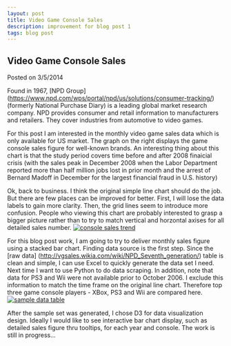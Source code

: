 ```yaml
---
layout: post
title: Video Game Console Sales
description: improvement for blog post 1
tags: blog post
---
```


## Video Game Console Sales
Posted on 3/5/2014

Found in 1967, [NPD Group] (https://www.npd.com/wps/portal/npd/us/solutions/consumer-tracking/) (formerly National Purchase Diary) is a leading global market research company. NPD provides consumer and retail information to manufacturers and retailers. They cover industries from automotive to video games.

For this post I am interested in the monthly video game sales data which is only available for US market. The graph on the right displays the game console sales figure for well-known brands. An interesting thing about this chart is that the study period covers time before and after 2008 finaicial crisis (with the sales peak in December 2008 when the Labor Department reported more than half million jobs lost in prior month and the arrest of Bernard Madoff in December for the largest financial fraud in U.S. history)

Ok, back to business. I think the original simple line chart should do the job. But there are few places can be improved for better. First, I will lose the data labels to gain more clarity. Then, the grid lines seem to introduce more confusion. People who viewing this chart are probably interested to grasp a bigger picture rather than to try to match vertical and horzontal axises for all detailed sales number.
[![console sales trend](http://tc2680.github.io/edav/assets/tc-blogpost-1/bp1_npd_09_2007_to_01_2009_console_sales_trend.png)](http://tc2680.github.io/edav/assets/tc-blogpost-1/bp1_npd_09_2007_to_01_2009_console_sales_trend.png)

For this blog post work, I am going to try to deliver monthly sales figure using a stacked bar chart. Finding data source is the first step. Since the [raw data] (http://vgsales.wikia.com/wiki/NPD_Seventh_generation/) table is clean and simple, I can use Excel to quickly generate the data set I need. Next time I want to use Python to do data scraping. In addition, note that data for PS3 and Wii were not available prior to October 2006. I exclude this information to match the time frame on the original line chart. Therefore top three game console players - XBox, PS3 and Wii are compared here.
[![sample data table](http://tc2680.github.io/edav/assets/tc-blogpost-1/bp1_sample_long_data_table.png?raw=true)](http://tc2680.github.io/edav/assets/tc-blogpost-1/bp1_sample_long_data_table.png?raw=true)

After the sample set was generated, I chose D3 for data visualization design. Ideally I would like to see interactive bar chart display, such as detailed sales figure thru tooltips, for each year and console. The work is still in progress...